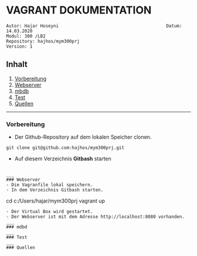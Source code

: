 # VAGRANT DOKUMENTATION
``` 
Autor: Hajar Hoseyni                                         Datum: 14.03.2020
Modul: 300 /LB2                                              Repository: hajhos/mym300prj
Version: 1
```
## Inhalt
1. [Vorbereitung](#Vorbereitung)
2. [Webserver](#Webserver)
3. [mbdb](#mbdb)
4. [Test](#Test)
5. [Quellen](#Quellen)
___
### Vorbereitung
- Der Github-Repository auf dem lokalen Speicher clonen.
```
git clone git@github.com:hajhos/mym300prj.git
```
- Auf diesem Verzeichnis **Gitbash** starten
```

___
### Webserver
- Die Vagranfile lokal speichern. 
- In dem Verzeichnis Gitbash starten.
``` 
cd c:/Users/hajar/mym300prj 
vagrant up 
```
- Der Virtual Box wird gestartet. 
- Der Webserver ist mit dem Adresse http://localhost:8080 vorhanden.
___
### mdbd
___
### Test
___
### Quellen




